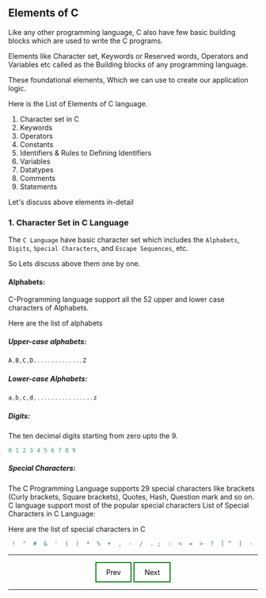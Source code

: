 ## Elements of C
Like any other programming language, C also have few basic building blocks which are used to write the C programs.

Elements like Character set, Keywords or Reserved words, Operators and Variables etc called as the Building blocks of any programming language.

These foundational elements, Which we can use to create our application logic.

Here is the List of Elements of C language.

1. Character set in C
2. Keywords
3. Operators
4. Constants
5. Identifiers & Rules to Defining Identifiers
6. Variables
7. Datatypes
8. Comments
9. Statements

Let's discuss above elements in-detail

### 1. Character Set in C Language
The `C Language` have basic character set which includes the `Alphabets`, `Digits`, `Special Characters`, and `Escape Sequences`, etc.

So Lets discuss above them one by one.

#### Alphabets:
C-Programming language support all the 52 upper and lower case characters of Alphabets.

Here are the list of alphabets

##### Upper-case alphabets:
```c
A,B,C,D..............Z 
```
##### Lower-case Alphabets:
```c
a,b,c,d,................z 
```
##### Digits:
The ten decimal digits starting from zero upto the 9.
```c
0 1 2 3 4 5 6 7 8 9 
```
##### Special Characters:
The C Programming Language supports 29 special characters like brackets (Curly brackets, Square brackets), Quotes, Hash, Question mark and so on. C language support most of the popular special characters List of Special Characters in C Language:

Here are the list of special characters in C
 
```c
 !  "  #  &  '  (  )  *  %  +  ,  -  /  . ;  :  <  =  >  ?  [ ^  ]  -  _  {  }  |  ~
 ```

---

<style>
.my-ft-link:link, .my-ft-link:visited {
  background-color: white;
  color: black;
  border: 2px solid green;
  padding: 10px 20px;
  text-align: center;
  text-decoration: none;
  display: inline-block;
}

.my-ft-link:hover, .my-ft-link:active {
  background-color: green;
  color: white;
}
  
.my-footer {
  text-align: center;
}

.my-footer1 {
  text-align: left;
  display:inline;
}

.my-footer2 {
  text-align: right;
  display:inline;
}
</style>

<div class="my-footer">
  <div class="my-footer1">
    <a href="./introduction.md" class="my-ft-link">Prev</a>
  </div>
  <div class="my-footer2">
    <a href="operators.html" class="my-ft-link">Next</a>
  </div>
</div>
  
---
